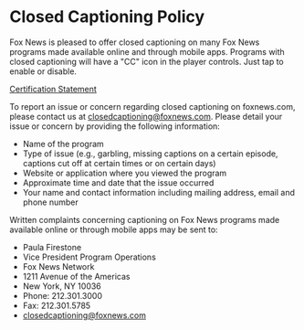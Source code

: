 Closed Captioning Policy
========================

Fox News is pleased to offer closed captioning on many Fox News programs made available online and through mobile apps. Programs with closed captioning will have a "CC" icon in the player controls. Just tap to enable or disable.

[Certification Statement](https://static.foxnews.com/foxnews.com/content/uploads/2022/04/1Qtr-2022-Closed-Captioning-Certificates.pdf)

To report an issue or concern regarding closed captioning on foxnews.com, please contact us at [closedcaptioning@foxnews.com](mailto:closedcaptioning@foxnews.com). Please detail your issue or concern by providing the following information:

* Name of the program
* Type of issue (e.g., garbling, missing captions on a certain episode, captions cut off at certain times or on certain days)
* Website or application where you viewed the program
* Approximate time and date that the issue occurred
* Your name and contact information including mailing address, email and phone number

Written complaints concerning captioning on Fox News programs made available online or through mobile apps may be sent to:

* Paula Firestone
* Vice President Program Operations
* Fox News Network
* 1211 Avenue of the Americas
* New York, NY 10036
* Phone: 212.301.3000
* Fax: 212.301.5785
* [closedcaptioning@foxnews.com](mailto:closedcaptioning@foxnews.com)
